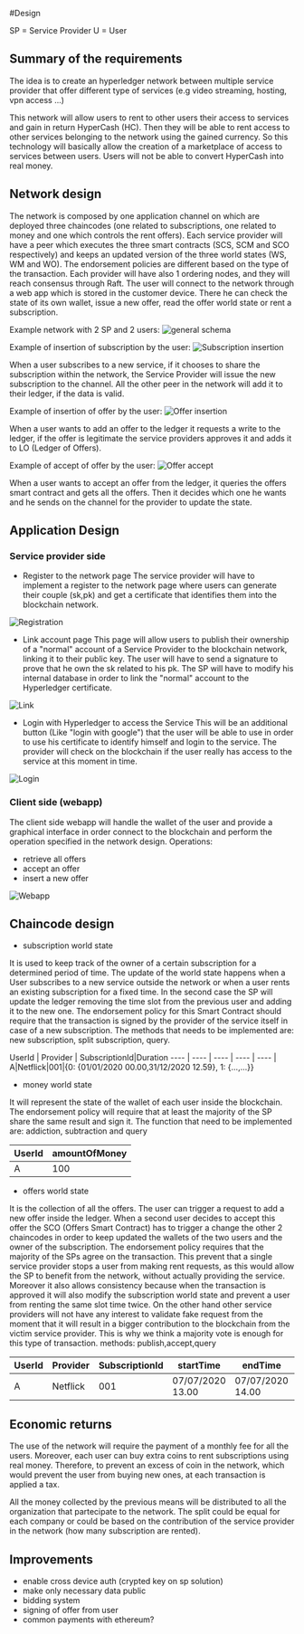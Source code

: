 #Design

SP = Service Provider
U = User

## Summary of the requirements

The idea is to create an hyperledger network between multiple service provider that offer different type of services (e.g video streaming, hosting, vpn access ...)

This network will allow users to rent to other users their access to services and gain in return HyperCash (HC).
Then they will be able to rent access to other services belonging to the network using the gained currency. So this technology will basically allow the creation of a marketplace of access to services between users.
Users will not be able to convert HyperCash into real money.

## Network design
The network is composed by one application channel on which are deployed three chaincodes (one related to subscriptions, one related to money and one which controls the rent offers). Each service provider will have a peer which executes the three smart contracts (SCS, SCM and SCO respectively) and keeps an updated version of the three world states (WS, WM and WO). The endorsement policies are different based on the type of the transaction. Each provider will have also 1 ordering nodes, and they will reach consensus through Raft.
The user will connect to the network through a web app which is stored in the customer device. There he can check the state of its own wallet, issue a new offer, read the offer world state or rent a subscription.

Example network with 2 SP and 2 users:
![general schema](../img/general_schema.png "General schema of the network")

Example of insertion of subscription by the user:
![Subscription insertion](../img/subscription_schema.png "Subscription insertion")

When a user subscribes to a new service, if it chooses to share the subscription within the network, the Service Provider will issue the new subscription to the channel.
All the other peer in the network will add it to their ledger, if the data is valid.

Example of insertion of offer by the user:
![Offer insertion](../img/offer_schema.png "Offer insertion")

When a user wants to add an offer to the ledger it requests a write to the ledger, if the offer is legitimate the service providers approves it and adds it to LO (Ledger of Offers).

Example of accept of offer by the user:
![Offer accept](../img/buy_schema.png "Offer accept")

When a user wants to accept an offer from the ledger, it queries the offers smart contract and gets all the offers. Then it decides which one he wants and he sends on the channel for the provider to update the state.
## Application Design

### Service provider side

- Register to the network page
The service provider will have to implement a register to the network page where users can generate their couple (sk,pk) and get a certificate that identifies them into the blockchain network.

![Registration](../img/registration.png "Registration")


- Link account page
This page will allow users to publish their ownership of a "normal" account of a Service Provider to the blockchain network, linking it to their public key. The user will have to send a signature to prove that he own the sk related to his pk. The SP will have to modify his internal database in order to link the "normal" account to the Hyperledger certificate.

![Link](../img/link.png "Link")


- Login with Hyperledger to access the Service
This will be an additional button (Like "login with google") that the user will be able to use in order to use his certificate to identify himself and login to the service. The provider will check on the blockchain if the user really has access to the service at this moment in time.

![Login](../img/login.png "Login")

### Client side (webapp)

The client side webapp will handle the wallet of the user and provide a graphical interface in order connect to the blockchain and perform the operation specified in the network design.
Operations:
- retrieve all offers
- accept an offer
- insert a new offer

![Webapp](../img/webapp.png "Webapp")


## Chaincode design
- subscription world state

It is used to keep track of the owner of a certain subscription for a determined period of time. The update of the world state happens when a User subscribes to a new service outside the network or when a user rents an existing subscription for a fixed time. In the second case the SP will update the ledger removing the time slot from the previous user and adding it to the new one.
The endorsement policy for this Smart Contract should require that the transaction is signed by the provider of the service itself in case of a new subscription.
The methods that needs to be implemented are: new subscription, split subscription, query.

UserId | Provider | SubscriptionId|Duration
---- | ---- | ---- | ---- | ---- |
A|Netflick|001|{0: {01/01/2020 00.00,31/12/2020 12.59}, 1: {...,...}}

- money world state

It will represent the state of the wallet of each user inside the blockchain.
The endorsement policy will require that at least the majority of the SP share the same result and sign it.
The function that need to be implemented are: addiction, subtraction and query


UserId | amountOfMoney |
---- | ---- |
A|100|

- offers world state

It is the collection of all the offers. The user can trigger a request to add a new offer inside the ledger. When a second user decides to accept this offer the SCO (Offers Smart Contract) has to trigger a change the other 2 chaincodes in order to keep updated the wallets of the two users and the owner of the subscription.
The endorsement policy requires that the majority of the SPs agree on the transaction. This prevent that a single service provider stops a user from making rent requests, as this would allow the SP to benefit from the network, without actually providing the service. Moreover it also allows consistency because when the transaction is approved it will also modify the subscription world state and prevent a user from renting the same slot time twice. On the other hand other service providers will not have any interest to validate fake request from the moment that it will result in a bigger contribution to the blockchain from the victim service provider. This is why we think a majority vote is enough for this type of transaction.
methods: publish,accept,query

UserId | Provider | SubscriptionId|startTime|endTime | price
---- | ---- | ---- | ---- | ---- | ----
A|Netflick|001|07/07/2020 13.00 |07/07/2020 14.00 | 50 HC

## Economic returns
The use of the network will require the payment of a monthly fee for all the users. Moreover, each user can buy extra coins to rent subscriptions using real money.  Therefore, to prevent an excess of coin in the network, which would prevent the user from buying new ones, at each transaction is applied a tax.

All the money collected by the previous means will be distributed to all the organization that partecipate to the network. The split could be equal for each company or could be based on the contribution of the service provider in the network (how many subscription are rented).


## Improvements
- enable cross device auth (crypted key on sp solution)
- make only necessary data public
- bidding system
- signing of offer from user
- common payments with ethereum?
